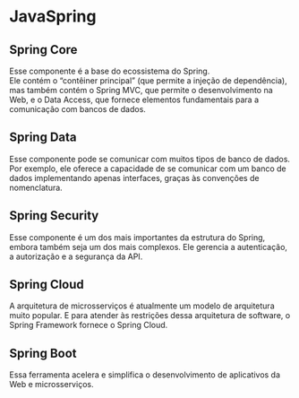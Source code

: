 # JavaSpring

## Spring Core
Esse componente é a base do ecossistema do Spring.  
Ele contém o “contêiner principal” (que permite a injeção de dependência), mas também contém o Spring MVC, que permite o desenvolvimento na Web, e o Data Access, que fornece elementos fundamentais para a comunicação com bancos de dados.  

## Spring Data
Esse componente pode se comunicar com muitos tipos de banco de dados. Por exemplo, ele oferece a capacidade de se comunicar com um banco de dados implementando apenas interfaces, graças às convenções de nomenclatura.  

## Spring Security
Esse componente é um dos mais importantes da estrutura do Spring, embora também seja um dos mais complexos. Ele gerencia a autenticação, a autorização e a segurança da API.  

## Spring Cloud
A arquitetura de microsserviços é atualmente um modelo de arquitetura muito popular. E para atender às restrições dessa arquitetura de software, o Spring Framework fornece o Spring Cloud. 

## Spring Boot
Essa ferramenta acelera e simplifica o desenvolvimento de aplicativos da Web e microsserviços.